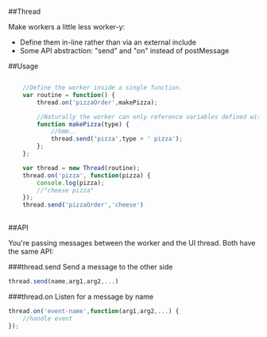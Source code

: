 ##Thread

Make workers a little less worker-y:
- Define them in-line rather than via an external include
- Some API abstraction: "send" and "on" instead of postMessage

##Usage

```javascript

	//Define the worker inside a single function.
	var routine = function() {
		thread.on('pizzaOrder',makePizza);

		//Naturally the worker can only reference variables defined within this scope
		function makePizza(type) {
			//hmm..
			thread.send('pizza',type + ' pizza');
		};
	};

	var thread = new Thread(routine);
	thread.on('pizza', function(pizza) {
		console.log(pizza);
		//"cheese pizza"
	});
	thread.send('pizzaOrder','cheese')
	
```

##API

You're passing messages between the worker and the UI thread. Both have the same API:

###thread.send
Send a message to the other side
```javascript
thread.send(name,arg1,arg2,...)
```



###thread.on
Listen for a message by name
```javascript
thread.on('event-name',function(arg1,arg2,...) {
	//handle event
});
```

